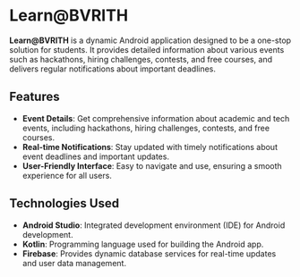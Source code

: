 # Learn@BVRITH

**Learn@BVRITH** is a dynamic Android application designed to be a one-stop solution for students. It provides detailed information about various events such as hackathons, hiring challenges, contests, and free courses, and delivers regular notifications about important deadlines.

## Features

- **Event Details**: Get comprehensive information about academic and tech events, including hackathons, hiring challenges, contests, and free courses.
- **Real-time Notifications**: Stay updated with timely notifications about event deadlines and important updates.
- **User-Friendly Interface**: Easy to navigate and use, ensuring a smooth experience for all users.

## Technologies Used

- **Android Studio**: Integrated development environment (IDE) for Android development.
- **Kotlin**: Programming language used for building the Android app.
- **Firebase**: Provides dynamic database services for real-time updates and user data management.
